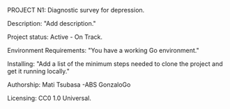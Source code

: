 PROJECT N1: Diagnostic survey for depression.

Description: 
	"Add description."

Project status: 
	Active - On Track.

Environment Requirements:
	"You have a working Go environment."

Installing:
	"Add a list of the minimum steps needed to clone the project and get it running locally."

Authorship:
	Mati
	Tsubasa
	-ABS
	GonzaloGo

Licensing:
	CC0 1.0 Universal.